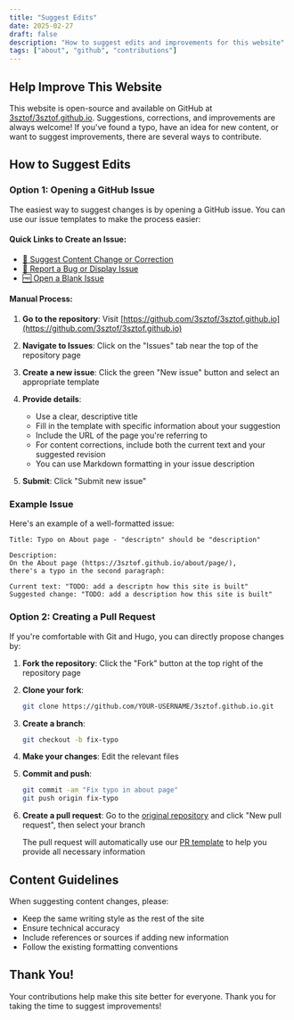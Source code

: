 ```yaml
---
title: "Suggest Edits"
date: 2025-02-27
draft: false
description: "How to suggest edits and improvements for this website"
tags: ["about", "github", "contributions"]
---
```


## Help Improve This Website

This website is open-source and available on GitHub at [3sztof/3sztof.github.io](https://github.com/3sztof/3sztof.github.io). Suggestions, corrections, and improvements are always welcome! If you've found a typo, have an idea for new content, or want to suggest improvements, there are several ways to contribute.

## How to Suggest Edits

### Option 1: Opening a GitHub Issue

The easiest way to suggest changes is by opening a GitHub issue. You can use our issue templates to make the process easier:

#### Quick Links to Create an Issue:

- [📝 Suggest Content Change or Correction](https://github.com/3sztof/3sztof.github.io/issues/new?assignees=&labels=content&projects=&template=content-suggestion.md&title=%5BCONTENT%5D+)
- [🐛 Report a Bug or Display Issue](https://github.com/3sztof/3sztof.github.io/issues/new?assignees=&labels=bug&projects=&template=bug-report.md&title=%5BBUG%5D+)
- [🆓 Open a Blank Issue](https://github.com/3sztof/3sztof.github.io/issues/new)

#### Manual Process:

1. **Go to the repository**: Visit [https://github.com/3sztof/3sztof.github.io](https://github.com/3sztof/3sztof.github.io)

2. **Navigate to Issues**: Click on the "Issues" tab near the top of the repository page

3. **Create a new issue**: Click the green "New issue" button and select an appropriate template

4. **Provide details**: 
   - Use a clear, descriptive title 
   - Fill in the template with specific information about your suggestion
   - Include the URL of the page you're referring to
   - For content corrections, include both the current text and your suggested revision
   - You can use Markdown formatting in your issue description

5. **Submit**: Click "Submit new issue"

### Example Issue

Here's an example of a well-formatted issue:

```
Title: Typo on About page - "descriptn" should be "description"

Description:
On the About page (https://3sztof.github.io/about/page/), 
there's a typo in the second paragraph:

Current text: "TODO: add a descriptn how this site is built"
Suggested change: "TODO: add a description how this site is built"
```

### Option 2: Creating a Pull Request

If you're comfortable with Git and Hugo, you can directly propose changes by:

1. **Fork the repository**: Click the "Fork" button at the top right of the repository page

2. **Clone your fork**: 
   ```bash
   git clone https://github.com/YOUR-USERNAME/3sztof.github.io.git
   ```

3. **Create a branch**:
   ```bash
   git checkout -b fix-typo
   ```

4. **Make your changes**: Edit the relevant files

5. **Commit and push**:
   ```bash
   git commit -am "Fix typo in about page"
   git push origin fix-typo
   ```

6. **Create a pull request**: Go to the [original repository](https://github.com/3sztof/3sztof.github.io/compare) and click "New pull request", then select your branch

   The pull request will automatically use our [PR template](https://github.com/3sztof/3sztof.github.io/blob/main/.github/PULL_REQUEST_TEMPLATE.md) to help you provide all necessary information

## Content Guidelines

When suggesting content changes, please:

- Keep the same writing style as the rest of the site
- Ensure technical accuracy
- Include references or sources if adding new information
- Follow the existing formatting conventions

## Thank You!

Your contributions help make this site better for everyone. Thank you for taking the time to suggest improvements!